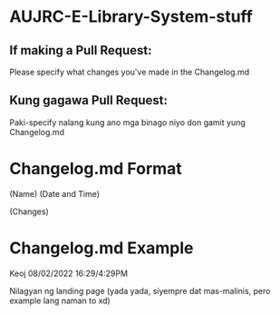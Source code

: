 # AUJRC-E-Library-System-stuff

## If making a Pull Request:

Please specify what changes you've made in the Changelog.md

## Kung gagawa Pull Request:

Paki-specify nalang kung ano mga binago niyo don gamit yung Changelog.md

# Changelog.md Format

(Name)
(Date and Time)

(Changes)

# Changelog.md Example

Keoj
08/02/2022 16:29/4:29PM

Nilagyan ng landing page (yada yada, siyempre dat mas-malinis, pero example lang naman to xd)
